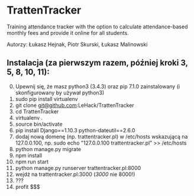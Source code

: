 # TrattenTracker
Training attendance tracker with the option to calculate attendance-based monthly fees and provide it online for all students.

Autorzy: Łukasz Hejnak, Piotr Skurski, Łukasz Malinowski

## Instalacja (za pierwszym razem, później kroki 3, 5, 8, 10, 11):
0. Upewnij się, że masz python3 (3.4.3) oraz pip 7.1.0 zainstalowany (i skonfigurowany by używał python3)
1. sudo pip install virtualenv
2. git clone git@github.com:LeHack/TrattenTracker
3. cd TrattenTracker
4. virtualenv .
5. source bin/activate
6. pip install Django==1.10.3 python-dateutil==2.6.0
7. dodaj nową domenę (np. trattentracker.pl) w /etc/hosts wskazującą na 127.0.0.100, np.
        sudo echo "127.0.0.100   trattentracker.pl" >> /etc/hosts
8. python manage.py migrate
9. npm install
10. npm run start
11. python manage.py runserver trattentracker.pl:8000
12. wejdź na trattentracker.pl:3000 (*3000* nie 8000!)
13. ???
14. profit $$$

